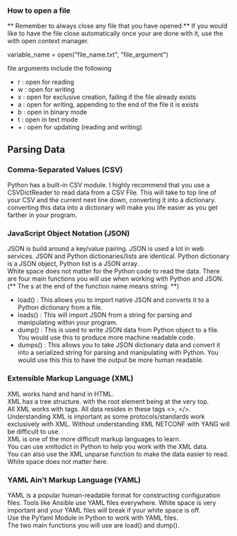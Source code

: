 ### How to open a file
** Remember to always close any file that you have opened **
If you would like to have the file close automatically once your are done with it, use the with open context manager.

variable_name = open("file_name.txt", "file_argument")

file arguments include the following
- r : open for reading
- w : open for writing
- x : open for exclusive creation, failing if the file already exists
- a : open for writing, appending to the end of the file it is exists
- b : open in binary mode
- t : open in text mode
- \+ : open for updating (reading and writing)

## Parsing Data
### Comma-Separated Values (CSV)
Python has a built-in CSV module.
I highly recommend that you use a CSVDictReader to read data from a CSV File.
This will take to top line of your CSV and the current next line down, converting it into a dictionary. converting this data into a dictionary will make you life easier as you get farther in your program.  
### JavaScript Object Notation (JSON)
JSON is build around a key/value pairing. JSON is used a lot in web services.
JSON and Python dictionaries/lists are identical. Python dictionary is a JSON object, Python list is a JSON array.  
White space does not matter for the Python code to read the data.
There are four main functions you will use when working with Python and JSON.
  (** The s at the end of the function name means string. **)
- load() : This allows you to import native JSON and converts it to a Python dictionary from a file.
- loads() : This will import JSON from a string for parsing and manipulating within your program.
- dump() : This is used to write JSON data from Python object to a file. You would use this to produce more machine readable code.
- dumps() : This allows you to take JSON dictionary data and convert it into a serialized string for parsing and manipulating with Python. You would use this this to have the output be more human readable.
### Extensible Markup Language (XML)
XML works hand and hand in HTML.  
XML has a tree structure. with the root element being at the very top.  
All XML works with tags. All data resides in these tags <>, </>.  
Understanding XML is important as some protocols/standards work exclusively with XML. Without understanding XML NETCONF with YANG will be difficult to use.  
XML is one of the more difficult markup languages to learn.  
You can use xmltodict in Python to help you work with the XML data.  
You can also use the XML unparse function to make the data easier to read.
White space does not matter here.
### YAML Ain't Markup Language (YAML)
YAML is a popular human-readable format for constructing configuration files.
Tools like Ansible use YAML files everywhere.
White space is very important and your YAML files will break if your white space is off.  
Use the PyYaml Module in Python to work with YAML files.  
The two main functions you will use are load() and dump().
